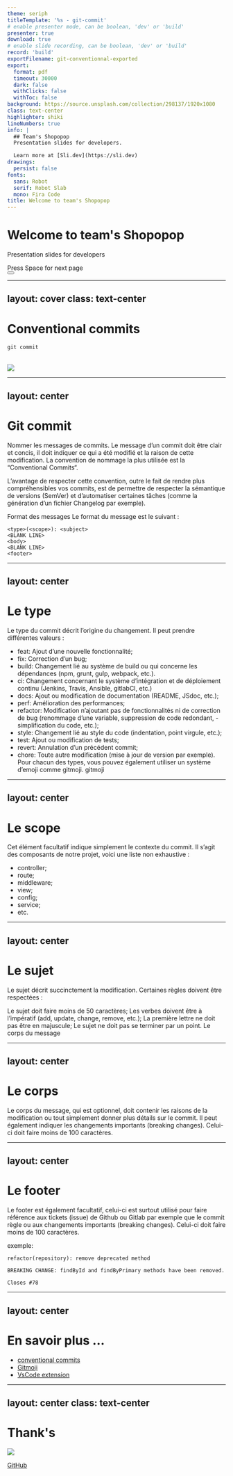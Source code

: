 ```yaml
---
theme: seriph
titleTemplate: '%s - git-commit'
# enable presenter mode, can be boolean, 'dev' or 'build'
presenter: true
download: true
# enable slide recording, can be boolean, 'dev' or 'build'
record: 'build'
exportFilename: git-conventionnal-exported
export:
  format: pdf
  timeout: 30000
  dark: false
  withClicks: false
  withToc: false
background: https://source.unsplash.com/collection/298137/1920x1080
class: text-center
highlighter: shiki
lineNumbers: true
info: |
  ## Team's Shopopop
  Presentation slides for developers.

  Learn more at [Sli.dev](https://sli.dev)
drawings:
  persist: false
fonts:
  sans: Robot
  serif: Robot Slab
  mono: Fira Code
title: Welcome to team's Shopopop
---
```


# Welcome to team's Shopopop

Presentation slides for developers

<div class="pt-12">
  <span @click="$slidev.nav.next" class="px-2 py-1 rounded cursor-pointer" hover="bg-white bg-opacity-10">
    Press Space for next page <carbon:arrow-right class="inline"/>
  </span>
</div>

<div class="abs-br m-6 flex gap-2">
  <button @click="$slidev.nav.openInEditor()" title="Open in Editor" class="text-xl icon-btn opacity-50 !border-none !hover:text-white">
    <carbon:edit />
  </button>
  <a href="https://www.shopopop.com" target="_blank" alt="Shopopop"
    class="text-xl icon-btn opacity-50 !border-none !hover:text-white">
    <carbon:debug />
  </a>
</div>

<!--
The last comment block of each slide will be treated as slide notes. It will be visible and editable in Presenter Mode along with the slide. [Read more in the docs](https://sli.dev/guide/syntax.html#notes)
-->

---
layout: cover
class: text-center
---

# Conventional commits

```ts
git commit
```

<br>

<img src="https://git-scm.com/images/logos/downloads/Git-Icon-1788C.png" class="m-auto" />

---
layout: center
---

# Git commit

Nommer les messages de commits. Le message d’un commit doit être clair et concis, il doit indiquer ce qui a été modifié et la raison de cette modification. La convention de nommage la plus utilisée est la “Conventional Commits“.

L’avantage de respecter cette convention, outre le fait de rendre plus compréhensibles vos commits, est de permettre de respecter la sémantique de versions (SemVer) et d’automatiser certaines tâches (comme la génération d’un fichier Changelog par exemple).

Format des messages Le format du message est le suivant :

```shell
<type>(<scope>): <subject>
<BLANK LINE>
<body>
<BLANK LINE>
<footer>
```

---
layout: center
---

# Le type

Le type du commit décrit l’origine du changement. Il peut prendre différentes valeurs :

- feat: Ajout d’une nouvelle fonctionnalité;
- fix: Correction d’un bug;
- build: Changement lié au système de build ou qui concerne les dépendances (npm, grunt, gulp, webpack, etc.).
- ci: Changement concernant le système d’intégration et de déploiement continu (Jenkins, Travis, Ansible, gitlabCI, etc.)
- docs: Ajout ou modification de documentation (README, JSdoc, etc.);
- perf: Amélioration des performances;
- refactor: Modification n’ajoutant pas de fonctionnalités ni de correction de bug (renommage d’une variable, suppression de code redondant, - simplification du code, etc.);
- style: Changement lié au style du code (indentation, point virgule, etc.);
- test: Ajout ou modification de tests;
- revert: Annulation d’un précédent commit;
- chore: Toute autre modification (mise à jour de version par exemple). Pour chacun des types, vous pouvez également utiliser un système d’emoji comme gitmoji. gitmoji

---
layout: center
---

# Le scope

Cet élément facultatif indique simplement le contexte du commit. Il s’agit des composants de notre projet, voici une liste non exhaustive :

- controller;
- route;
- middleware;
- view;
- config;
- service;
- etc.

---
layout: center
---

# Le sujet

Le sujet décrit succinctement la modification. Certaines règles doivent être respectées :

Le sujet doit faire moins de 50 caractères; Les verbes doivent être à l’impératif (add, update, change, remove, etc.); La première lettre ne doit pas être en majuscule; Le sujet ne doit pas se terminer par un point. Le corps du message

---
layout: center
---

# Le corps

Le corps du message, qui est optionnel, doit contenir les raisons de la modification ou tout simplement donner plus détails sur le commit. Il peut également indiquer les changements importants (breaking changes). Celui-ci doit faire moins de 100 caractères.

---
layout: center
---

# Le footer

Le footer est également facultatif, celui-ci est surtout utilisé pour faire référence aux tickets (issue) de Github ou Gitlab par exemple que le commit règle ou aux changements importants (breaking changes). Celui-ci doit faire moins de 100 caractères.

exemple:

```shell
refactor(repository): remove deprecated method
 
BREAKING CHANGE: findById and findByPrimary methods have been removed.
 
Closes #78
```


---
layout: center
---

# En savoir plus ...


- [conventional commits](https://www.conventionalcommits.org/en/v1.0.0/)
- [Gitmoji](https://gitmoji.dev)
- [VsCode extension](https://marketplace.visualstudio.com/items?itemName=vivaxy.vscode-conventional-commits)

---
layout: center
class: text-center
---

# Thank's

<img src="https://user-images.githubusercontent.com/94382341/159370370-cb8a63c8-2a42-413c-a659-2ce5662eecbf.png" class="m-30 h-30" />

[GitHub](https://github.com/stephen-shopopop)
